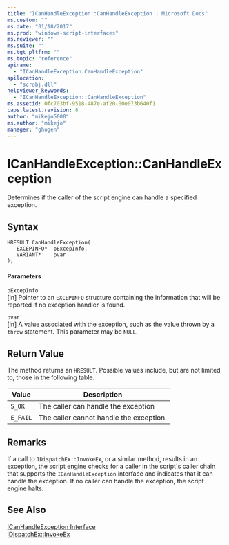 ```yaml
---
title: "ICanHandleException::CanHandleException | Microsoft Docs"
ms.custom: ""
ms.date: "01/18/2017"
ms.prod: "windows-script-interfaces"
ms.reviewer: ""
ms.suite: ""
ms.tgt_pltfrm: ""
ms.topic: "reference"
apiname: 
  - "ICanHandleException.CanHandleException"
apilocation: 
  - "scrobj.dll"
helpviewer_keywords: 
  - "ICanHandleException::CanHandleException"
ms.assetid: 0fc703bf-9518-487e-af20-00e073b640f1
caps.latest.revision: 8
author: "mikejo5000"
ms.author: "mikejo"
manager: "ghogen"
---
```

# ICanHandleException::CanHandleException
Determines if the caller of the script engine can handle a specified exception.  
  
## Syntax  
  
```  
HRESULT CanHandleException(  
   EXCEPINFO*  pExcepInfo,  
   VARIANT*    pvar  
);  
```  
  
#### Parameters  
 `pExcepInfo`  
 [in] Pointer to an `EXCEPINFO` structure containing the information that will be reported if no exception handler is found.  
  
 `pvar`  
 [in] A value associated with the exception, such as the value thrown by a `throw` statement. This parameter may be `NULL`.  
  
## Return Value  
 The method returns an `HRESULT`. Possible values include, but are not limited to, those in the following table.  
  
|Value|Description|  
|-----------|-----------------|  
|`S_OK`|The caller can handle the exception|  
|`E_FAIL`|The caller cannot handle the exception.|  
  
## Remarks  
 If a call to `IDispatchEx::InvokeEx`, or a similar method, results in an exception, the script engine checks for a caller in the script's caller chain that supports the `ICanHandleException` interface and indicates that it can handle the exception. If no caller can handle the exception, the script engine halts.  
  
## See Also  
 [ICanHandleException Interface](../../winscript/reference/icanhandleexception-interface.md)   
 [IDispatchEx::InvokeEx](../../winscript/reference/idispatchex-invokeex.md)